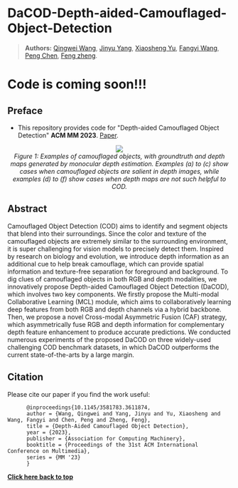 # DaCOD-Depth-aided-Camouflaged-Object-Detection
>**Authors:** [Qingwei Wang](https://qingwei-wang.github.io), [Jinyu Yang](https://github.com/yjybuaa), [Xiaosheng Yu](https://orcid.org/0000-0001-8427-8656), [Fangyi Wang](https://www.researchgate.net/profile/Fangyi-Wang-3), [Peng Chen](https://orcid.org/0000-0002-9002-5089), [Feng zheng](https://faculty.sustech.edu.cn/?tagid=fengzheng&iscss=1&snapid=1&orderby=date&go=1).


# Code is coming soon!!!

## Preface

*   This repository provides code for "Depth-aided Camouflaged Object Detection" **ACM MM 2023**. [Paper](https://dl.acm.org/doi/abs/10.1145/3581783.3611874).

<p align="center">
    <img src="./Images/mm_generate_depth4.png"/> <br />
    <em> 
    Figure 1: Examples of camouflaged objects, with groundtruth and depth maps generated by monocular depth estimation. Examples (a) to (c) show cases when camouflaged objects are salient in depth images, while examples (d) to (f) show cases when depth maps are not such helpful to COD.
    </em>
</p>

## Abstract

Camouflaged Object Detection (COD) aims to identify and segment objects that blend into their surroundings. Since the color and texture of the camouflaged objects are extremely similar to the surrounding environment, it is super challenging for vision models to precisely detect them. Inspired by research on biology and evolution, we introduce depth information as an additional cue to help break camouflage, which can provide spatial information and texture-free separation for foreground and background. To dig clues of camouflaged objects in both RGB and depth modalities, we innovatively propose Depth-aided Camouflaged Object Detection (DaCOD), which involves two key components. We firstly propose the Multi-modal Collaborative Learning (MCL) module, which aims to collaboratively learning deep features from both RGB and depth channels via a hybrid backbone. Then, we propose a novel Cross-modal Asymmetric Fusion (CAF) strategy, which asymmetrically fuse RGB and depth information for complementary depth feature enhancement to produce accurate predictions. We conducted numerous experiments of the proposed DaCOD on three widely-used challenging COD benchmark datasets, in which DaCOD outperforms the current state-of-the-arts by a large margin.

## Citation
Please cite our paper if you find the work useful: 

          @inproceedings{10.1145/3581783.3611874,
          author = {Wang, Qingwei and Yang, Jinyu and Yu, Xiaosheng and Wang, Fangyi and Chen, Peng and Zheng, Feng},
          title = {Depth-Aided Camouflaged Object Detection},
          year = {2023},
          publisher = {Association for Computing Machinery},
          booktitle = {Proceedings of the 31st ACM International Conference on Multimedia},
          series = {MM '23}
          }


**[Click here back to top](#DaCOD-Depth-aided-Camouflaged-Object-Detection)**
